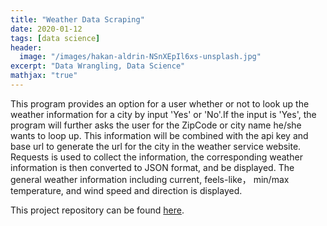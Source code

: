 ```yaml
---
title: "Weather Data Scraping"
date: 2020-01-12
tags: [data science]
header:
  image: "/images/hakan-aldrin-NSnXEpIl6xs-unsplash.jpg"
excerpt: "Data Wrangling, Data Science"
mathjax: "true"
---
```


This program provides an option for a user whether or not to look up the weather information for a city by input 'Yes' or 'No'.If the input is 'Yes', the program will further asks the user for the ZipCode or city name he/she wants to loop up. This information will be combined with the api key and base url to generate the url for the city in the weather service website. Requests is used to collect the information, the corresponding weather information is then converted to JSON format, and be displayed. The general weather information including current, feels-like， min/max temperature, and wind speed and direction is displayed.

This project repository can be found [here](https://github.com/Cristinazhang09/Jingru_projects/tree/main/Weather%20Data%20Scraping).
